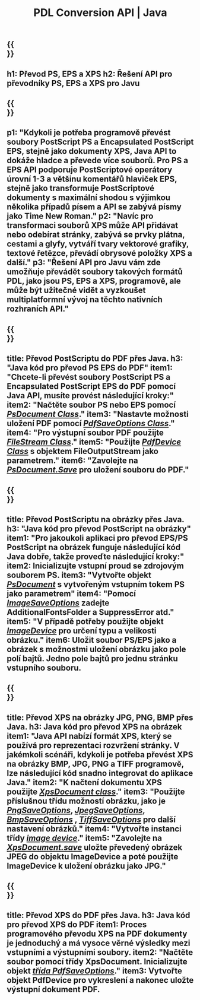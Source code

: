 ﻿---
translation: true
template: /_templates/_conversion-java.md
title: PDL Conversion API | Java
url: /java/conversion/
description: Převádějte PS, EPS a XPS do PDF a obrázků včetně BMP, JPG, PNG a TIFF pomocí knihovny Java s funkcí převodu Aspose.Page PDL.
family: page
platformtag: net
feature: conversion
---

{{<section banner>}}
---
h1: Převod PS, EPS a XPS
h2: Řešení API pro převodníky PS, EPS a XPS pro Javu
---

{{<section overview>}}
---
p1: "Kdykoli je potřeba programově převést soubory PostScript PS a Encapsulated PostScript EPS, stejně jako dokumenty XPS, Java API to dokáže hladce a převede více souborů. Pro PS a EPS API podporuje PostScriptové operátory úrovní 1-3 a většinu komentářů hlaviček EPS, stejně jako transformuje PostScriptové dokumenty s maximální shodou s výjimkou několika případů písem a API se zabývá písmy jako Time New Roman."
p2: "Navíc pro transformaci souborů XPS může API přidávat nebo odebírat stránky, zabývá se prvky plátna, cestami a glyfy, vytváří tvary vektorové grafiky, textové řetězce, převádí obrysové položky XPS a další."
p3: "Řešení API pro Javu vám zde umožňuje převádět soubory takových formátů PDL, jako jsou PS, EPS a XPS, programově, ale může být užitečné vidět a vyzkoušet multiplatformní vývoj na těchto nativních rozhraních API."
---

{{<section feature1>}}
---
title: Převod PostScriptu do PDF přes Java.
h3: "Java kód pro převod PS EPS do PDF"
item1: "Chcete-li převést soubory PostScript PS a Encapsulated PostScript EPS do PDF pomocí Java API, musíte provést následující kroky:"
item2: "Načtěte soubor PS nebo EPS pomocí [*PsDocument Class*](https://reference.aspose.com/page/java/com.aspose.eps/PsDocument)."
item3: "Nastavte možnosti uložení PDF pomocí [*PdfSaveOptions Class*](https://reference.aspose.com/page/java/com.aspose.eps.device/PdfSaveOptions)."
item4: "Pro výstupní soubor PDF použijte [*FileStream Class*](https://docs.oracle.com/javase/7/docs/api/java/io/FileOutputStream.html)."
item5: "Použijte [*PdfDevice Class*](https://reference.aspose.com/page/java/com.aspose.eps.device/PdfDevice) s objektem FileOutputStream jako parametrem."
item6: "Zavolejte na [*PsDocument.Save*](https://reference.aspose.com/page/java/com.aspose.eps/PsDocument#save-com.aspose.page.Device-com.aspose.page.SaveOptions-) pro uložení souboru do PDF."
---

{{<section feature2>}}
---
title: Převod PostScriptu na obrázky přes Java.
h3: "Java kód pro převod PostScript na obrázky"
item1: "Pro jakoukoli aplikaci pro převod EPS/PS PostScript na obrázek funguje následující kód Java dobře, takže proveďte následující kroky:"
item2: Inicializujte vstupní proud se zdrojovým souborem PS.
item3: "Vytvořte objekt [*PsDocument*](https://reference.aspose.com/page/java/com.aspose.eps/psdocument) s vytvořeným vstupním tokem PS jako parametrem"
item4: "Pomocí [*ImageSaveOptions*](https://reference.aspose.com/page/java/com.aspose.eps.device/imagesaveoptions) zadejte AdditionalFontsFolder a SuppressError atd."
item5: "V případě potřeby použijte objekt [*ImageDevice*](https://reference.aspose.com/page/java/com.aspose.eps.device/imagedevice) pro určení typu a velikosti obrázku."
item6: Uložit soubor PS/EPS jako a obrázek s možnostmi uložení obrázku jako pole polí bajtů. Jedno pole bajtů pro jednu stránku vstupního souboru.
---


{{<section feature3>}}
---
title: Převod XPS na obrázky JPG, PNG, BMP přes Java.
h3: Java kód pro převod XPS na obrázek
item1: "Java API nabízí formát XPS, který se používá pro reprezentaci rozvržení stránky. V jakémkoli scénáři, kdykoli je potřeba převést XPS na obrázky BMP, JPG, PNG a TIFF programově, lze následující kód snadno integrovat do aplikace Java."
item2: "K načtení dokumentu XPS použijte [*XpsDocument class*](https://reference.aspose.com/page/java/com.aspose.xps/XpsDocument)."
item3: "Použijte příslušnou třídu možností obrázku, jako je [*PngSaveOptions*](https://reference.aspose.com/page/java/com.aspose.xps.rendering/PngSaveOptions), [*JpegSaveOptions*](https://reference.aspose.com/page/java/com.aspose.xps.rendering/JpegSaveOptions), [*BmpSaveOptions*](https://reference.aspose.com/page/java/com.aspose.xps.rendering/BmpSaveOptions) , [*TiffSaveOptions*](https://reference.aspose.com/page/java/com.aspose.xps.rendering/TiffSaveOptions) pro další nastavení obrázků."
item4: "Vytvořte instanci třídy [*image device*](https://reference.aspose.com/page/java/com.aspose.xps.rendering/ImageDevice)."
item5: "Zavolejte na [*XpsDocument.save*](https://reference.aspose.com/page/java/com.aspose.xps/XpsDocument#save-com.aspose.page.Device-com.aspose.page.SaveOptions-) uložte převedený obrázek JPEG do objektu ImageDevice a poté použijte ImageDevice k uložení obrázku jako JPG."
---

{{<section feature4>}}
---
title: Převod XPS do PDF přes Java.
h3: Java kód pro převod XPS do PDF
item1: Proces programového převodu XPS na PDF dokumenty je jednoduchý a má vysoce věrné výsledky mezi vstupními a výstupními soubory.
item2: "Načtěte soubor pomocí třídy XpsDocument. Inicializujte objekt [*třída PdfSaveOptions*](https://reference.aspose.com/page/java/com.aspose.xps.rendering/PdfDevice)."
item3: Vytvořte objekt PdfDevice pro vykreslení a nakonec uložte výstupní dokument PDF.
---


